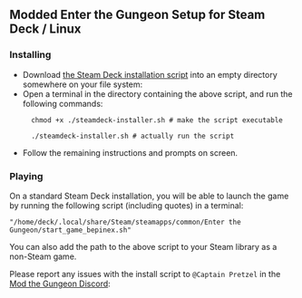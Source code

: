 ## Modded Enter the Gungeon Setup for Steam Deck / Linux

### Installing

- Download [the Steam Deck installation script](https://raw.githubusercontent.com/pcrain/gungeon-modding-tools/master/steamdeck-installer.sh) into an empty directory somewhere on your file system:
- Open a terminal in the directory containing the above script, and run the following commands:
  ```
    chmod +x ./steamdeck-installer.sh # make the script executable

    ./steamdeck-installer.sh # actually run the script
  ```
- Follow the remaining instructions and prompts on screen.

### Playing

On a standard Steam Deck installation, you will be able to launch the game by running the following script (including quotes) in a terminal:

```
"/home/deck/.local/share/Steam/steamapps/common/Enter the Gungeon/start_game_bepinex.sh"
```

You can also add the path to the above script to your Steam library as a non-Steam game.

Please report any issues with the install script to `@Captain Pretzel` in the [Mod the Gungeon Discord](https://discord.gg/uT7AwbcpyC):
